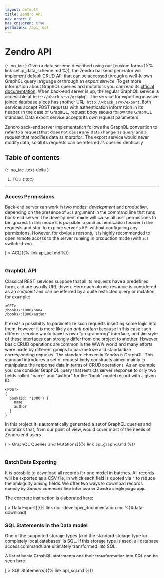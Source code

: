 ```yaml
---
layout: default
title: Zendro API
nav_order: 6
has_children: true
permalink: /api_root
---
```


# Zendro API
{: .no_toc }
Given a data scheme described using our [custom format]({% link setup_data_scheme.md %}), the Zendro backend generator will implement default CRUD API that can be accessed through a well-known GraphQL query language or through an *export service*. To get more information about GraphQL queries and mutations you can read its [official documentation](https://graphql.org/learn/queries/). When back-end server is up, the regular GraphQL service is accessible at `http://<back_srv>/graphql`. The service for exporting massive joined database slices has another URL: `http://<back_srv>/export`. Both services accept POST requests with authentication information in its header. In the case of GraphQL, request body should follow the GraphQL standard. Data export service accepts its own request parameters.

Zendro back-end server implementation follows the GraphQL convention to refer to a request that does not cause any data change as *query* and a request that modifies data as *mutation*. The export service would never modify data, so all its requests can be referred as queries identically.

## Table of contents
{: .no_toc .text-delta }

1. TOC
{:toc}

---
### Access Permissions

Back-end server can work in two modes: *development* and *production*, depending on the presence of `acl` argument in the command line that runs back-end server. The development mode will cause all user permissions to be ignored. In this mode it is possible to omit authentication header in the requests and start to explore server's API without configuring any permissions. However, for obvious reasons, it is highly recommended to open remote access to the server running in production mode (with `acl` switched-*on*).

[ > ACL]({% link api_acl.md %})
<br/><br/>
### GraphQL API

Classical REST services suppose that all its requests have a predefined form, and are usually URL driven. Here each atomic resource is considered as an *endpoint* and can be referred by a quite restricted query or mutation, for example:

```
<GET>
/books/:1000/name
/books/:1000/author
```  
It exists a possibility to parametrize such requests inserting some logic into them, however it is more likely an *anti-pattern* because in this case each different service would have its own "programming" interface, and the style of these interfaces can strongly differ from one project to another. However, basic CRUD operations are common in the WWW world and many efforts were made by different groups to parametrize and standardize corresponding requests. The standard chosen in Zendro is GraphQL. This standard introduces a set of request body constructs aimed mainly to manipulate the response data in terms of CRUD operations. As an example you can consider GraphQL query that restricts server response to only two fields called "name" and "author" for the "book" model record with a given ID:


```
<POST>
{
  book(id: "1000") {
    name
    author
  }
}
```

In this project it is automatically generated a set of GraphQL queries and mutations that, from our point of view, would cover most of the needs of Zendro end users.

[ > GraphQL Queries and Mutations]({% link api_graphql.md %})
<br/><br/>
### Batch Data Exporting

It is possbile to download all records for one model in batches. All records will be exported as a CSV file, in which each field is quoted via `"` to reduce the ambiguity among fields.
We offer two ways to download records, namely by Zendro command line interface or Zendro single page app. 

The concrete instruction is elaborated here:

[ > Data Export]({% link non-developer_documentation.md %}#data-download)

### SQL Statements in the Data model

One of the supported storage types (and the standard storage type for completely local databases) is SQL. If this storage type is used, all database access commands are ultimately transformed into SQL.

A list of basic GraphQL statements and their transformation into SQL can be seen here.

[ > SQL Statements]({% link api_sql.md %})
